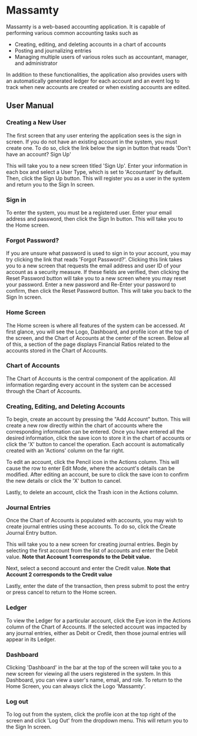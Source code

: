 # Massamty

Massamty is a web-based accounting application. It is capable of performing various common accounting tasks such as

- Creating, editing, and deleting accounts in a chart of accounts
- Posting and journalizing entries
- Managing multiple users of various roles such as accountant, manager, and administrator

In addition to these functionalities, the application also provides users with an automatically generated ledger for each account and an event log to track when new accounts are created or when existing accounts are edited.

## User Manual

### Creating a New User

The first screen that any user entering the application sees is the sign in screen. If you do not have an existing account in the system, you must create one. To do so, click the link below the sign in button that reads 'Don't have an account? Sign Up'

This will take you to a new screen titled 'Sign Up'. Enter your information in each box and select a User Type, which is set to 'Accountant' by default. Then, click the Sign Up button. This will register you as a user in the system and return you to the Sign In screen.

### Sign in

To enter the system, you must be a registered user. Enter your email address and password, then click the Sign In button. This will take you to the Home screen.

### Forgot Password?

If you are unsure what password is used to sign in to your account, you may try clicking the link that reads 'Forgot Password?'. Clicking this link takes you to a new screen that requests the email address and user ID of your account as a security measure. If these fields are verified, then clicking the Reset Password button will take you to a new screen where you may reset your password. Enter a new password and Re-Enter your password to confirm, then click the Reset Password button. This will take you back to the Sign In screen.

### Home Screen

The Home screen is where all features of the system can be accessed. At first glance, you will see the Logo, Dashboard, and profile icon at the top of the screen, and the Chart of Accounts at the center of the screen. Below all of this, a section of the page displays Financial Ratios related to the accounts stored in the Chart of Accounts.

### Chart of Accounts

The Chart of Accounts is the central component of the application. All information regarding every account in the system can be accessed through the Chart of Accounts.

### Creating, Editing, and Deleting Accounts

To begin, create an account by pressing the "Add Account" button. This will create a new row directly within the chart of accounts where the corresponding information can be entered. Once you have entered all the desired information, click the save icon to store it in the chart of accounts or click the 'X' button to cancel the operation. Each account is automatically created with an 'Actions' column on the far right.

To edit an account, click the Pencil icon in the Actions column. This will cause the row to enter Edit Mode, where the account's details can be modified. After editing an account, be sure to click the save icon to confirm the new details or click the 'X' button to cancel.

Lastly, to delete an account, click the Trash icon in the Actions column.

### Journal Entries

Once the Chart of Accounts is populated with accounts, you may wish to create journal entries using these accounts. To do so, click the Create Journal Entry button.

This will take you to a new screen for creating journal entries. Begin by selecting the first account from the list of accounts and enter the Debit value. **Note that Account 1 corresponds to the Debit value.**

Next, select a second account and enter the Credit value. **Note that Account 2 corresponds to the Credit value**

Lastly, enter the date of the transaction, then press submit to post the entry or press cancel to return to the Home screen.

### Ledger

To view the Ledger for a particular account, click the Eye icon in the Actions column of the Chart of Accounts. If the selected account was impacted by any journal entries, either as Debit or Credit, then those journal entries will appear in its Ledger.

### Dashboard

Clicking 'Dashboard' in the bar at the top of the screen will take you to a new screen for viewing all the users registered in the system. In this Dashboard, you can view a user's name, email, and role. To return to the Home Screen, you can always click the Logo 'Massamty'.

### Log out

To log out from the system, click the profile icon at the top right of the screen and click 'Log Out' from the dropdown menu. This will return you to the Sign In screen.
